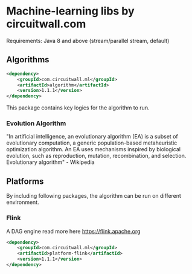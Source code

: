 # Machine-learning libs by circuitwall.com
Requirements:
Java 8 and above (stream/parallel stream, default)

## Algorithms

```xml
<dependency>
    <groupId>com.circuitwall.ml</groupId>
    <artifactId>algorithm</artifactId>
    <version>1.1.1</version>
</dependency>
```

This package contains key logics for the algorithm to run.

### Evolution Algorithm
"In artificial intelligence, an evolutionary algorithm (EA) is a subset of evolutionary computation, a generic population-based metaheuristic optimization algorithm. An EA uses mechanisms inspired by biological evolution, such as reproduction, mutation, recombination, and selection.
Evolutionary algorithm" - Wikipedia

## Platforms

By including following packages, the algorithm can be run on different environment.

### Flink

A DAG engine read more here <https://flink.apache.org>

```xml
<dependency>
    <groupId>com.circuitwall.ml</groupId>
    <artifactId>platform-flink</artifactId>
    <version>1.1.1</version>
</dependency>
```
